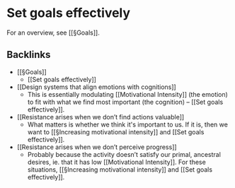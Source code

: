 # Set goals effectively
For an overview, see [[§Goals]].

<!--  -->

## Backlinks
* [[§Goals]]
	* [[Set goals effectively]]
* [[Design systems that align emotions with cognitions]]
	* This is essentially modulating [[Motivational Intensity]] (the emotion) to fit with what we find most important (the cognition) – [[Set goals effectively]].
* [[Resistance arises when we don’t find actions valuable]]
	* What matters is whether we think it's important to us. If it is, then we want to [[§Increasing motivational intensity]] and [[Set goals effectively]].
* [[Resistance arises when we don’t perceive progress]]
	* Probably because the activity doesn’t satisfy our primal, ancestral desires, ie. that it has low [[Motivational Intensity]]. For these situations, [[§Increasing motivational intensity]] and [[Set goals effectively]].

<!-- {BearID:FC153F09-991E-4191-829B-E1F1C3A22641-6590-00000D6F9D80D85C} -->
